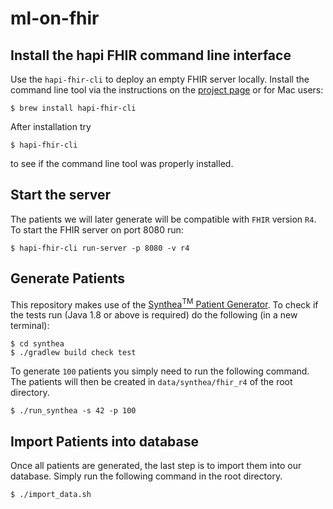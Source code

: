 # ml-on-fhir

## Install the hapi FHIR command line interface
Use the `hapi-fhir-cli` to deploy an empty FHIR server locally. Install the command line tool via the instructions on the [project page](http://hapifhir.io/doc_cli.html) or for Mac users:
```
$ brew install hapi-fhir-cli
```
After installation try
```
$ hapi-fhir-cli
```
to see if the command line tool was properly installed. 

## Start the server
The patients we will later generate will be compatible with `FHIR` version `R4`. To start the FHIR server on port 8080 run:
```
$ hapi-fhir-cli run-server -p 8080 -v r4
```
## Generate Patients
This repository makes use of the [Synthea<sup>TM</sup> Patient Generator](https://github.com/synthetichealth/synthea).
To check if the tests run (Java 1.8 or above is required) do the following (in a new terminal):
```
$ cd synthea
$ ./gradlew build check test
```
To generate `100` patients you simply need to run the following command. The patients will then be created in `data/synthea/fhir_r4` of the root directory.
```
$ ./run_synthea -s 42 -p 100
```
## Import Patients into database
Once all patients are generated, the last step is to import them into our database. Simply run the following command in the root directory.
```
$ ./import_data.sh
```

